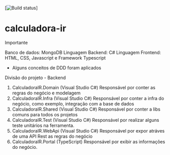 [![Build status](https://dev.azure.com/bariodevops/Bario/_apis/build/status/Ambev.Bario.API.Docker.Build?branchName=master)]

# calculadora-ir

Importante

Banco de dados: MongoDB
Linguagem Backend: C#
Linguagem Frontend: HTML, CSS, Javascript e Framework Typescript

* Alguns conceitos de DDD foram aplicados

Divisão do projeto - Backend

1. CalculadoraIR.Domain (Visual Studio C#)
  Responsável por conter as regras do negócio e modelagem
2. CalculadoraIR.Infra  (Visual Studio C#)
  Responsável por conter a infra do negócio, como exemplo, integração com a base de dados
3. CalculadoraIR.Shared (Visual Studio C#)
  Responsável por conter a libs comuns para todos os projetos
4. CalculadoraIR.Test   (Visual Studio C#)
  Responsável por realizar alguns teste unitários na ferramenta.
5. CalculadoraIR.WebApi (Visual Studio C#)
  Responsável por expor atráves de uma API Rest as regras do negócio
6. CalculadoraIR.Portal (TypeScript)
  Responsável por exibir as informações do negócio.
